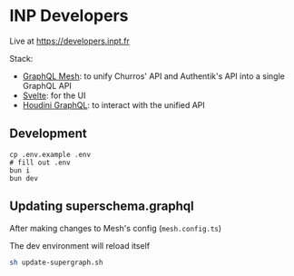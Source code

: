# INP Developers

Live at <https://developers.inpt.fr>

Stack:

- <a href="https://the-guild.dev/graphql/mesh">GraphQL Mesh</a>: to unify Churros' API and Authentik's API into a single GraphQL API
- <a href="https://svelte.dev">Svelte</a>: for the UI
- <a href="https://houdinigraphql.com">Houdini GraphQL</a>: to interact with the unified API

## Development

```
cp .env.example .env
# fill out .env
bun i
bun dev
```

## Updating superschema.graphql

After making changes to Mesh's config (`mesh.config.ts`)

The dev environment will reload itself

```sh
sh update-supergraph.sh
```

